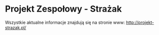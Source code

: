 # Projekt Zespołowy - Strażak

Wszystkie aktualne informacje znajdują się na stronie www: http://projekt-strazak.pl/
